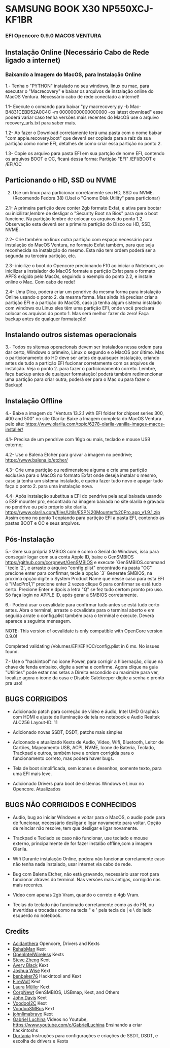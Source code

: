 # SAMSUNG BOOK X30 NP550XCJ-KF1BR
### EFI Opencore 0.9.0 MACOS VENTURA

## Instalação Online (Necessário Cabo de Rede ligado a internet)


### Baixando a Imagem do MacOS, para Instalação Online

1.- Tenha o "PYTHON" instalado no seu windows, linux ou mac, para executar o "Macrecovery" e baixar os arquivos de instalação online do MacOS Ventura. Necessário cabo de rede conectado a internet!

  1.1- Execute o comando para baixar
  "py macrecovery.py -b Mac-B4831CEBD52A0C4C -m 00000000000000000 -os latest download"
  esse poderá variar caso tenha versões mais recentes do MacOS use o arquivo recovery_urls.txt para saber mais.

  1.2- Ao fazer o Download corretamente terá uma pasta com o nome baixar "com.apple.recovery.boot" que deverá ser copiada para a raíz da sua partição como nome EFI, detalhes de como criar essa partição no ponto 2.

  1.3- Copie os arquivo para pasta EFI em sua partção de nome EFI, contendo os arquivos BOOT e OC, ficará dessa forma:
  Partição "EFI" /EFI/BOOT e /EFI/OC


## Particionando o HD, SSD ou NVME

2. Use um linux para particionar corretamente seu HD, SSD ou NVME. (Recomendo Fedora 38) (Usei o "Gnome Disk Utility" para particionar)
  
  2.1- A primeira partição deve conter 2gb formato Exfat, e ativa para bootar ou inicilizar,lembre de desligar o "Security Boot na Bios" para que o boot funcione. Na partição lembre de colocar os arquivos do ponto 1.2. Observação esta deverá ser a primeira partição do Disco ou HD, SSD, NVME.
  
  2.2- Crie também no linux outra partição com espaço necessário para instalação do MacOS Ventura, no formato Exfat também, para que seja reconhecida na instalação do mesmo. Esta não tem ordem poderá ser a segunda ou terceira partição, etc.
  
  2.3- inicilize o boot do Opencore precionando F10 ao iniciar o Notebook, ao inicilizar a instalador do MacOS formate a partição Exfat para o formato APFS exigido pelo MacOs, seguindo o exemplo do ponto 2.2, e instale online o Mac. Com cabo de rede!

  2.4- Uma Dica, poderá criar um pendrive da mesma forma para instalação Online usando o ponto 2. da mesma forma. Mas ainda irá precisar criar a partição EFI e a partição do MacOS, caso já tenha algum sistema instalado com windows ou Linux eles têm uma partição EFI, onde você precisará colocar os arquivos do ponto 1. Mas será melhor fazer do zero!
  Faça backup antes de qualquer formatação!


## Instalando outros sistemas operacionais

3.- Todos os sitemas operacionais devem ser instalados nessa ordem para dar certo, Windows o primeiro, Linux o segundo e o MacOS por último. Mas o particionamento do HD deve ser antes de quaisquer instalação, criando antes de tudo a partição EFI fucionar corretamente com os arquivos de instalção. Veja o ponto 2. para fazer o particionamento correto.
Lembre, faça backup antes de qualquer formatação! poderá também redimencionar uma partição para criar outra, poderá ser para o Mac ou para fazer o Backup!


## Instalação Offline

4.- Baixe  a imagem do "Ventura 13.2.1 with EFI folder for chipset series 300, 400 and 500"  no site Olarila:
Baixe a Imagem completa do MacOS Ventura pelo site: https://www.olarila.com/topic/6278-olarila-vanilla-images-macos-installer/

  4.1- Precisa de um pendrive com 16gb ou mais, teclado e mouse USB externo;
  
  4.2- Use o Balena Etcher para gravar a imagem no pendrive;
  https://www.balena.io/etcher/
  
  4.3- Crie uma partição ou redimensione alguma e crie uma partição exclusiva para o MacOS no formato Exfat onde deseja instalar o mesmo, caso já tenha um sistema instalado, e queira fazer tudo novo e apagar tudo faça o ponto 2. para uma instalação nova.
  
  4.4- Após instalação substitua a EFI do pendrive pela aqui baixada usando o ESP mounter pro, encontrado na imagem baixada no site olarila e gravado no pendrive ou pelo próprio site olarila.
  https://www.olarila.com/files/Utils/ESP%20Mounter%20Pro.app_v1.9.1.zip
  Assim como no ponto 1 copiando para partição EFI a pasta EFI, contendo as pastas BOOT e OC e seus arquivos.


## Pós-Instalação

5.- Gere sua própria SMBIOS com é como o Serial do Windows, isso para conseguir logar com sua conta Apple ID, baixe o GenSMBIOS https://github.com/corpnewt/GenSMBIOS e execute ´GenSMBIOS.command´ tecle ´2´, e arraste o arquivo "config.plist" encontrado na pasta "OC" precione enter para confirmar, tecle a opção ´3´ Generate SMBIOS, na proxima opção digite o System Product Name que nesse caso para esta EFI é "iMacPro1,1" precione enter 2 vezes clique 6 para confirmar se está tudo certo. Precione Enter e dpois a letra "Q" se fez tudo certom pronto pro uso. Só faça login no APPLE ID, após gerar a SMBIOS corretamente.

6.- Poderá usar o ocvalidate para confirmar tudo antes se está tudo certo antes. Abra o terminal, arraste o ocvalidate para o terminal aberto e em seguida arrate o config.plist também para o terminal e execute. Deverá aparece a seguinte mensagem.

NOTE: This version of ocvalidate is only compatible with OpenCore version 0.9.0!

Completed validating /Volumes/EFI/EFI/OC/config.plist in 6 ms. No issues found.

7.- Use o "hackintool" no icone Power, para corrigir a hibernação, clique na chave de fenda embaixo, digite a senha e confirme. Agora clique na guia "Utilities" pode estar nas setas a Direita escondido ou maximize para ver, localize agora o icone da casa e Disable Gatekeeper digite a senha e pronto pra uso! 


## BUGS CORRIGIDOS

* Adicionado patch para correção de vídeo e áudio, Intel UHD Graphics com HDMI e ajuste de iluminação de tela no notebook e Audio Realtek ALC256 Layout-ID: 11

* Adicionado novas SSDT, DSDT, patchs mais simples

* Adiconado e atualizado Kexts de Audio, Video, Wifi, Bluetooth, Leitor de Cartões, Mapeamento USB, ACPI, NVME, Icone de Bateria, Teclado, Trackpad e outros, também teve a ordem corrigida para o funcionamento correto, mas poderá haver bugs. 

* Tela de boot simplificada, sem icones e desenhos, somente texto, para uma EFI mais leve.

* Adicionado Drivers para boot de sistemas Windows e Linux no Opencore. Atualizados


## BUGS NÃO CORRIGIDOS E CONHECIDOS

* Audio, bug ao iniciar Windows e voltar para o MacOS, o audio pode para de funcionar, necessário desligar e ligar novamente para voltar. Opção de reinciar não resolve, tem que desligar e ligar novamente.

* Trackpad e Teclado se caso não funcionar, use teclado e mouse externo, principalmente de for fazer instalão offline,com a imagem Olarila.

* Wifi Durante instalação Online, podera não funcionar corretamente caso não tenha nada instalado, usar internet via cabo de rede.

* Bug com Balena Etcher, não está gravando, necessário usar root para funcionar atraves do terminal. Nas versões mais antigas, corrigido nas mais recentes.

* Vídeo com apenas 2gb Vram, quando o correto é 4gb Vram.

* Teclas do teclado não funcionado corretamente como as do FN, ou invertidas e trocadas como na tecla " e ' pela tecla de | e \ do lado esquerdo no notebook. 


## Credits

- [Acidanthera](https://github.com/acidanthera) Opencore, Drivers and Kexts
- [RehabMan](https://github.com/RehabMan) Kext
- [OpenIntelWireless](https://github.com/OpenIntelWireless) Kexts
- [Steve Zheng](https://github.com/stevezhengshiqi) Kext
- [Avery Black](https://github.com/1Revenger1) Kext
- [Joshua Wise](https://github.com/jwise) Kext
- [benbaker76](https://github.com/benbaker76) Hackintool and Kext
- [FireWolf](https://github.com/0xFireWolf) Kext
- [Laura Müller](https://github.com/Mieze) Kext
- [CorpNewt](https://github.com/corpnewt) GenSMBIOS, USBmap, Kext, and Others
- [John Davis](https://github.com/Goldfish64) Kext
- [VoodooI2C](https://github.com/VoodooI2C) Kext
- [VoodooSMBus](https://github.com/VoodooSMBus) Kext
- [johnlimabravo](https://github.com/johnlimabravo) Kext
- [Gabriel Luchina](https://github.com/luchina-gabriel) Videos no Youtube, https://www.youtube.com/c/GabrielLuchina Ensinando a criar hackintoshs
- [Dortania](https://dortania.github.io/OpenCore-Install-Guide/) Instruções para configurações e criações de SSDT, DSDT, e escolha de drivers e Kexts


